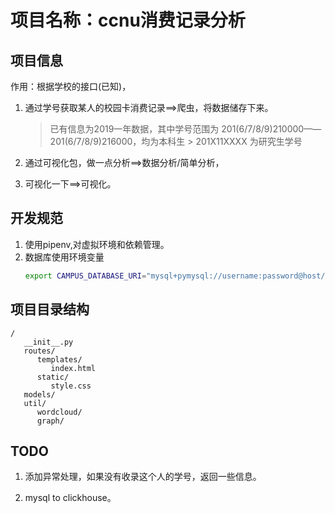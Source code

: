 # 项目名称：ccnu消费记录分析

## 项目信息

作用：根据学校的接口(已知)，

1. 通过学号获取某人的校园卡消费记录==>爬虫，将数据储存下来。
   
   >已有信息为2019一年数据，其中学号范围为  201(6/7/8/9)210000——201(6/7/8/9)216000，均为本科生
                                         > 201X11XXXX 为研究生学号

2. 通过可视化包，做一点分析==>数据分析/简单分析，

3. 可视化一下==>可视化。


## 开发规范

1. 使用pipenv,对虚拟环境和依赖管理。
2. 数据库使用环境变量
   ```bash
   export CAMPUS_DATABASE_URI="mysql+pymysql://username:password@host/dbname"
   ```

## 项目目录结构

```
/
   __init__.py
   routes/
      templates/
         index.html
      static/
         style.css
   models/
   util/
      wordcloud/
      graph/
```

## TODO

1. 添加异常处理，如果没有收录这个人的学号，返回一些信息。

2. mysql to clickhouse。
